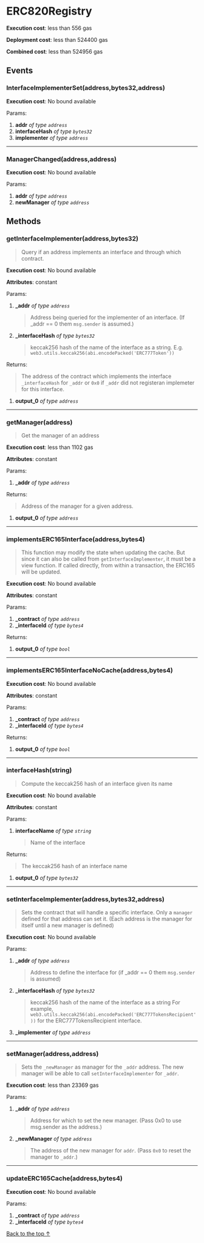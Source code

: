 # ERC820Registry


**Execution cost**: less than 556 gas

**Deployment cost**: less than 524400 gas

**Combined cost**: less than 524956 gas


## Events
### InterfaceImplementerSet(address,bytes32,address)


**Execution cost**: No bound available


Params:

1. **addr** *of type `address`*
2. **interfaceHash** *of type `bytes32`*
3. **implementer** *of type `address`*

--- 
### ManagerChanged(address,address)


**Execution cost**: No bound available


Params:

1. **addr** *of type `address`*
2. **newManager** *of type `address`*


## Methods
### getInterfaceImplementer(address,bytes32)
>
>Query if an address implements an interface and through which contract.


**Execution cost**: No bound available

**Attributes**: constant


Params:

1. **_addr** *of type `address`*

    > Address being queried for the implementer of an interface.   (If _addr == 0 them `msg.sender` is assumed.)

2. **_interfaceHash** *of type `bytes32`*

    > keccak256 hash of the name of the interface as a string.   E.g. `web3.utils.keccak256(abi.encodePacked('ERC777Token'))`


Returns:

> The address of the contract which implements the interface `_interfaceHash` for `_addr`   or `0x0` if `_addr` did not registeran implemeter for this interface.

1. **output_0** *of type `address`*

--- 
### getManager(address)
>
>Get the manager of an address


**Execution cost**: less than 1102 gas

**Attributes**: constant


Params:

1. **_addr** *of type `address`*

Returns:

> Address of the manager for a given address.

1. **output_0** *of type `address`*

--- 
### implementsERC165Interface(address,bytes4)
>
> This function may modify the state when updating the cache. But since it can also be called from   `getInterfaceImplementer`, it must be a view function. If called directly, from within a transaction, the   ERC165 will be updated.


**Execution cost**: No bound available

**Attributes**: constant


Params:

1. **_contract** *of type `address`*
2. **_interfaceId** *of type `bytes4`*

Returns:


1. **output_0** *of type `bool`*

--- 
### implementsERC165InterfaceNoCache(address,bytes4)


**Execution cost**: No bound available

**Attributes**: constant


Params:

1. **_contract** *of type `address`*
2. **_interfaceId** *of type `bytes4`*

Returns:


1. **output_0** *of type `bool`*

--- 
### interfaceHash(string)
>
>Compute the keccak256 hash of an interface given its name


**Execution cost**: No bound available

**Attributes**: constant


Params:

1. **interfaceName** *of type `string`*

    > Name of the interface


Returns:

> The keccak256 hash of an interface name

1. **output_0** *of type `bytes32`*

--- 
### setInterfaceImplementer(address,bytes32,address)
>
>Sets the contract that will handle a specific interface.   Only a `manager` defined for that address can set it.   (Each address is the manager for itself until a new manager is defined)


**Execution cost**: No bound available


Params:

1. **_addr** *of type `address`*

    > Address to define the interface for (if _addr == 0 them `msg.sender` is assumed)

2. **_interfaceHash** *of type `bytes32`*

    > keccak256 hash of the name of the interface as a string For example,   `web3.utils.keccak256(abi.encodePacked('ERC777TokensRecipient'))` for the ERC777TokensRecipient interface.

3. **_implementer** *of type `address`*


--- 
### setManager(address,address)
>
>Sets the `_newManager` as manager for the `_addr` address.   The new manager will be able to call `setInterfaceImplementer` for `_addr`.


**Execution cost**: less than 23369 gas


Params:

1. **_addr** *of type `address`*

    > Address for which to set the new manager. (Pass 0x0 to use msg.sender as the address.)

2. **_newManager** *of type `address`*

    > The address of the new manager for `addr`. (Pass `0x0` to reset the manager to `_addr`.)



--- 
### updateERC165Cache(address,bytes4)


**Execution cost**: No bound available


Params:

1. **_contract** *of type `address`*
2. **_interfaceId** *of type `bytes4`*


[Back to the top ↑](#erc820registry)
